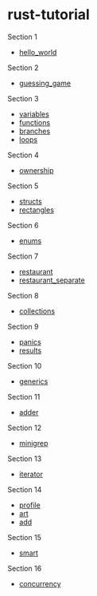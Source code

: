 # rust-tutorial

Section 1

- [hello_world](hello_world)

Section 2

- [guessing_game](guessing_game)

Section 3

- [variables](variables)
- [functions](functions)
- [branches](branches)
- [loops](loops)

Section 4

- [ownership](ownership)

Section 5

- [structs](structs)
- [rectangles](rectangles)

Section 6

- [enums](enums)

Section 7

- [restaurant](restaurant)
- [restaurant_separate](restaurant_separate)

Section 8

- [collections](collections)

Section 9

- [panics](panics)
- [results](results)

Section 10

- [generics](generics)

Section 11

- [adder](adder)

Section 12

- [minigrep](minigrep)

Section 13

- [iterator](iterator)

Section 14

- [profile](profile)
- [art](art)
- [add](add)

Section 15

- [smart](smart)

Section 16

- [concurrency](concurrency)

<!--
ref.
[Rustのモジュールを詳細に理解する(1) モジュール入門 (この回は簡単です！)](https://qnighy.hatenablog.com/entry/2019/05/06/190000)
[Rustのモジュールの使い方 2018 Edition版](https://keens.github.io/blog/2018/12/08/rustnomoju_runotsukaikata_2018_editionhan/)

 -->
